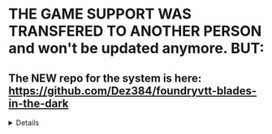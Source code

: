 # THE GAME SUPPORT WAS TRANSFERED TO ANOTHER PERSON and won't be updated anymore. BUT:
## The NEW repo for the system is here: https://github.com/Dez384/foundryvtt-blades-in-the-dark

<details>
# FoundryVTT Blades in the Dark character and crew sheets

<p align="center">
<img alt="GitHub release (latest by date)" src="https://img.shields.io/github/v/release/megastruktur/foundryvtt-blades-in-the-dark"> <img alt="GitHub last commit" src="https://img.shields.io/github/last-commit/megastruktur/foundryvtt-blades-in-the-dark"> <img alt="GitHub All Releases" src="https://img.shields.io/github/downloads/megastruktur/foundryvtt-blades-in-the-dark/total" /> <img alt="GitHub Release Date" src="https://img.shields.io/github/release-date/megastruktur/foundryvtt-blades-in-the-dark?label=latest%20release" /> 
</p>
<p align="center">
<img alt="GitHub" src="https://img.shields.io/github/license/megastruktur/foundryvtt-blades-in-the-dark"> <a href="https://github.com/megastruktur/foundryvtt-blades-in-the-dark/issues"><img alt="GitHub issues" src="https://img.shields.io/github/issues/megastruktur/foundryvtt-blades-in-the-dark"></a> <a href="https://github.com/megastruktur/foundryvtt-blades-in-the-dark/network"><img alt="GitHub forks" src="https://img.shields.io/github/forks/megastruktur/foundryvtt-blades-in-the-dark"></a> <a href="https://github.com/megastruktur/foundryvtt-blades-in-the-dark/stargazers"><img alt="GitHub stars" src="https://img.shields.io/github/stars/megastruktur/foundryvtt-blades-in-the-dark"></a> 
</p>

If you like our work - use the system, use it all, and may the shadows cover your way.

Contact Discord: `megastruktur#5704` in case you find any bugs or if you have any suggestions.

## Usage
`"Item" - all classes, crew types, upgrades, items, abilities, upgrades, etc.`

- To reset reputation, exp, etc counters just click on the label name.
- Health clock can be reset by clicking on "Healing" table header.
- To add items you can click a corresponding link or drag items from compendium/game to the sheet.
- All "class/crew" specific items are prefixed with first letters

- I don't want the "class/crew items" to be prepopulated, so the character sheet contains less "compendium" info.
- To see the description of Class, Vice, Background, etc you can just click added item and see all the info in the popup.
- When adding a new item you can hower a "question-circle" icon to see the item's description.
- To add Custom abilities just add a new "Foundry Item" of the corresponding type and fill all the necessary info. Then drag it to the sheet or add via button on a sheet.

Classes:
- (C)  Cutter
- (G)  Ghost
- (H)  Hound
- (Hu) Hull
- (Le) Leech
- (Lu) Lurk
- (Sl) Slide
- (Sp) Spider
- (V)  Vampire
- (W)  Whisper

Crew Types:
- (A)  Assassins
- (B)  Bravos
- (C)  Cult
- (H)  Hawkers
- (Sh) Shadows
- (Sm) Smugglers

## Screenshots

### Character Sheet, Crew Sheet and Class
![alt screen][screenshot_all]

### Compendium
![alt screen][screenshot_compendium]

### Rolls
![alt screen][screenshot_roll_1]
![alt screen][screenshot_roll_2]

## Clocks
Clocks are now here!
- To add clock go to Actors tab and create a new Actor of type "🕛 clock".
- To share it to other players just drag it to a scene.

### Operators list
- `addition` - is added when item is attached and substracted when removed
- `attribute_change` - changes the "attribute" to value and when removed - uses the "attribute_default" to restore

## Supported Languages
- English
- Russian (Русский)
- Spanish (Español)
- Polish (Język Polski)
- German (Deutsch)

## Troubleshooting
- If you can't find the drag-n-dropped item, refer to "All Items" tab on each sheet.

## Credits
- This work is based on Blades in the Dark (found at http://www.bladesinthedark.com/), product of One Seven Design, developed and authored by John Harper, and licensed for our use under the Creative Commons Attribution 3.0 Unported license (http://creativecommons.org/licenses/by/3.0/).
- Some assets were taken from here (thank you  timdenee and joesinghaus): https://github.com/joesinghaus/Blades-in-the-Dark


[screenshot_all]: ./images/screenshot_all.png "screenshot_all"
[screenshot_compendium]: ./images/screenshot_compendium.png "screenshot_compendium"
[screenshot_roll_1]: ./images/screenshot_roll_1.png "screenshot_roll_1"
[screenshot_roll_2]: ./images/screenshot_roll_2.png "screenshot_roll_2"

</details>
